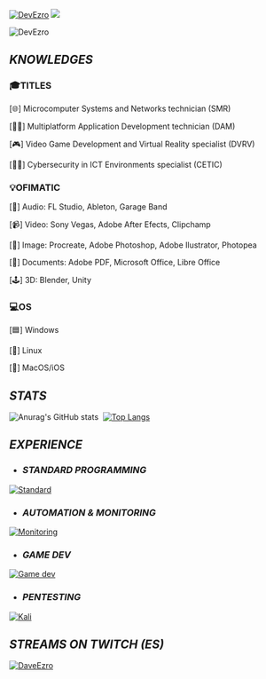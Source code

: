[![DevEzro](https://svg-banners.vercel.app/api?type=glitch&text1=DEVEZRO&width=1200&height=100)](https://github.com/Akshay090/svg-banners)
![](https://github-profile-trophy.vercel.app/?username=devezro&theme=flat&no-frame=false&no-bg=false&margin-w=4)
<p align="left"> <img src="https://komarev.com/ghpvc/?username=DevEzro&label=Profile%20views&color=00c9a1&style=flat" alt="DevEzro" /> </p>

## _KNOWLEDGES_
### 🎓TITLES
[🌐] Microcomputer Systems and Networks technician (SMR)

[👨‍💻] Multiplatform Application Development technician (DAM)

[🎮] Video Game Development and Virtual Reality specialist (DVRV)

[🕵️‍♂️] Cybersecurity in ICT Environments specialist (CETIC)

### 💡OFIMATIC
[🎵] Audio: FL Studio, Ableton, Garage Band

[📹] Video: Sony Vegas, Adobe After Efects, Clipchamp

[🎨] Image: Procreate, Adobe Photoshop, Adobe Ilustrator, Photopea

[📄] Documents: Adobe PDF, Microsoft Office, Libre Office

[🕹] 3D: Blender, Unity

### 💻OS
[🟦] Windows

[🐧] Linux

[🍎] MacOS/iOS

## _STATS_
![Anurag's GitHub stats](https://github-readme-stats.vercel.app/api?username=DevEzro&show_icons=true&theme=cobalt)  [![Top Langs](https://github-readme-stats.vercel.app/api/top-langs/?username=DevEzro&layout=compact&count_private=true&theme=radical)](https://github.com/anuraghazra/github-readme-stats)

## _EXPERIENCE_
- ### _STANDARD PROGRAMMING_  
[![Standard](https://skillicons.dev/icons?i=java,js,html,css,c,dotnet,python)](https://skillicons.dev)

- ### _AUTOMATION & MONITORING_  
[![Monitoring](https://skillicons.dev/icons?i=docker,jenkins,grafana,prometheus,selenium,cypress)](https://skillicons.dev)

- ### _GAME DEV_  
[![Game dev](https://skillicons.dev/icons?i=c,unity,unreal,blender)](https://skillicons.dev)

- ### _PENTESTING_  
[![Kali](https://skillicons.dev/icons?i=kali)](https://skillicons.dev)

## _STREAMS ON TWITCH (ES)_
[![DaveEzro](https://static-cdn.jtvnw.net/jtv_user_pictures/428caacc-75a2-4c27-95c6-8dcacf93922e-profile_image-70x70.png 'DaveEzro')](https://twitch.com/daveezro)
